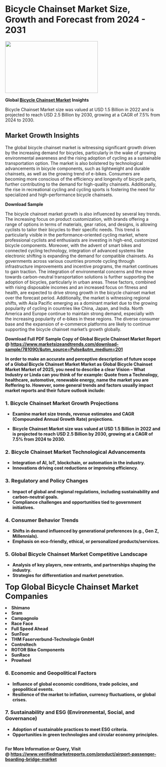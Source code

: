<H1>Bicycle Chainset Market Size, Growth and Forecast from 2024 - 2031</H1><img class="aligncenter size-medium wp-image-584254" src="https://thirdeyenews.in/wp-content/uploads/2024/09/Global-Market-Research-300x168.jpeg" alt="" width="300" height="168" /><p><strong>Global&nbsp;<a href="https://www.marketsizeandtrends.com/download-sample/781090/&amp;utm_source=Pulse&amp;utm_medium=201">Bicycle Chainset Market</a> Insights</strong></p><p>Bicycle Chainset Market size was valued at USD 1.5 Billion in 2022 and is projected to reach USD 2.5 Billion by 2030, growing at a CAGR of 7.5% from 2024 to 2030.</p><p><h2>Market Growth Insights</h2> <p>The global bicycle chainset market is witnessing significant growth driven by the increasing demand for bicycles, particularly in the wake of growing environmental awareness and the rising adoption of cycling as a sustainable transportation option. The market is also bolstered by technological advancements in bicycle components, such as lightweight and durable chainsets, as well as the growing trend of e-bikes. Consumers are becoming more conscious of the efficiency and longevity of bicycle parts, further contributing to the demand for high-quality chainsets. Additionally, the rise in recreational cycling and cycling sports is fostering the need for specialized and high-performance bicycle chainsets.</p> <p><strong>Download Sample</strong></p> <p>The bicycle chainset market growth is also influenced by several key trends. The increasing focus on product customization, with brands offering a range of options in terms of materials, gear ratios, and designs, is allowing cyclists to tailor their bicycles to their specific needs. This trend is particularly visible in the performance-oriented cycling market, where professional cyclists and enthusiasts are investing in high-end, customized bicycle components. Moreover, with the advent of smart bikes and connected cycling technology, integration of advanced systems like electronic shifting is expanding the demand for compatible chainsets. As governments across various countries promote cycling through infrastructure improvements and incentive programs, the market continues to gain traction. The integration of environmental concerns and the move towards carbon-neutral transportation solutions is further supporting the adoption of bicycles, particularly in urban areas. These factors, combined with rising disposable incomes and an increased focus on fitness and health, are expected to drive strong growth in the bicycle chainset market over the forecast period. Additionally, the market is witnessing regional shifts, with Asia Pacific emerging as a dominant market due to the growing popularity of cycling in countries like China, Japan, and India. North America and Europe continue to maintain strong demand, especially with the increasing popularity of e-bikes in these regions. The diverse consumer base and the expansion of e-commerce platforms are likely to continue supporting the bicycle chainset market’s growth globally.</p> <p><strong></p><p><span class=""><strong>Download Full PDF Sample Copy of Global Bicycle Chainset Market Report</strong> @ <a href="https://www.marketsizeandtrends.com/download-sample/781090/&amp;utm_source=Pulse&amp;utm_medium=201" target="_blank">https://www.marketsizeandtrends.com/download-sample/781090/&amp;utm_source=Pulse&amp;utm_medium=201</a></span></p><p>In order to make an accurate and perceptive description of future scope of a Global&nbsp;Bicycle Chainset Market Market as Global&nbsp;Bicycle Chainset Market Market of 2025, you need to describe a clear Vision &ndash; What Industry or Linda can you think of for example: Quote from a Technology, healthcare, automotive, renewable energy, name the market you are Reffering to. However, some general trends and factors usually impact market reports and their future outlook include:</p><h3>1.&nbsp;<strong>Bicycle Chainset Market Growth Projections</strong></h3><ul><li>Examine market size trends, revenue estimates and CAGR (Compounded Annual Growth Rate) projections.</li><li><p>Bicycle Chainset Market size was valued at USD 1.5 Billion in 2022 and is projected to reach USD 2.5 Billion by 2030, growing at a CAGR of 7.5% from 2024 to 2030.</p></li></ul><h3>2.&nbsp;<strong>Bicycle Chainset Market Technological Advancements</strong></h3><ul><li>Integration of AI, IoT, blockchain, or automation in the industry.</li><li>Innovations driving cost reductions or improving efficiency.</li></ul><h3>3.&nbsp;<strong>Regulatory and Policy Changes</strong></h3><ul><li>Impact of global and regional regulations, including sustainability and carbon-neutral goals.</li><li>Compliance challenges and opportunities tied to government initiatives.</li></ul><h3>4.&nbsp;<strong>Consumer Behavior Trends</strong></h3><ul><li>Shifts in demand influenced by generational preferences (e.g., Gen Z, Millennials).</li><li>Emphasis on eco-friendly, ethical, or personalized products/services.</li></ul><h3>5.&nbsp;<strong>Global Bicycle Chainset Market Competitive Landscape</strong></h3><ul><li>Analysis of key players, new entrants, and partnerships shaping the industry.</li><li>Strategies for differentiation and market penetration.</li></ul><p data-pm-slice="1 1 []"><span style="color: inherit; font-family: inherit; font-size: 25px;">Top Global Bicycle Chainset Market Companies</span></p><div class="" data-test-id=""><p><li>Shimano</li><li> Sram</li><li> Campagnolo</li><li> Race Face</li><li> Full Speed Ahead</li><li> SunTour</li><li> THM Faserverbund-Technologie GmbH</li><li> Controltech</li><li> ROTOR Bike Components</li><li> SunRace</li><li> Prowheel</li></p></div><h3>6.&nbsp;<strong>Economic and Geopolitical Factors</strong></h3><ul><li>Influence of global economic conditions, trade policies, and geopolitical events.</li><li>Resilience of the market to inflation, currency fluctuations, or global crises.</li></ul><h3>7.&nbsp;<strong>Sustainability and ESG (Environmental, Social, and Governance)</strong></h3><ul><li>Adoption of sustainable practices to meet ESG criteria.</li><li>Opportunities in green technologies and circular economy principles.</li></ul><h2><strong style="font-size: 14px;">For More Information or Query, Visit @&nbsp;</strong><a style="background-color: #ffffff; font-size: 14px;" href="https://www.marketsizeandtrends.com/report/bicycle-chainset-market/" target="_blank">https://www.verifiedmarketreports.com/product/airport-passenger-boarding-bridge-market</a></h2>
